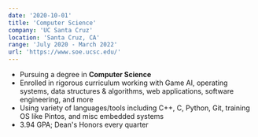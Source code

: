 ```yaml
---
date: '2020-10-01'
title: 'Computer Science'
company: 'UC Santa Cruz'
location: 'Santa Cruz, CA'
range: 'July 2020 - March 2022'
url: 'https://www.soe.ucsc.edu/'
---
```


- Pursuing a degree in **Computer Science**
- Enrolled in rigorous curriculum working with Game AI, operating systems, data structures & algorithms, web applications, software engineering, and more
- Using variety of languages/tools including C++, C, Python, Git, training OS like Pintos, and misc embedded systems
- 3.94 GPA; Dean's Honors every quarter
